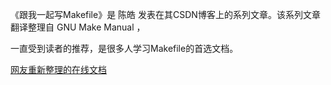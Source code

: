 

《跟我一起写Makefile》是 陈皓 发表在其CSDN博客上的系列文章。该系列文章翻译整理自 GNU Make Manual ，

一直受到读者的推荐，是很多人学习Makefile的首选文档。

[网友重新整理的在线文档](https://seisman.github.io/how-to-write-makefile/)
